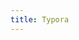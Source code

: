 ```yaml
---
title: Typora
---
```


<script>
    if (/(x64|WOW64)/i.test(navigator.userAgent)) {
        window.location.href = "https://typora.io/windows/typora-setup-x64.exe?";
    }
    if (/(x86_64)/i.test(navigator.userAgent)) {
        window.location.href = "https://typora.io/windows/typora-setup-ia32.exe?";
    }
    if (/(Macintosh)/i.test(navigator.userAgent)) {
        window.location.href = "https://typora.io/download/Typora.dmg?";
    }
    if (/(iPhone|iPod)/i.test(navigator.userAgent)) {
        alert("This app does not work on your device.");
        }
    if (/(iPad)/i.test(navigator.userAgent)) {
        alert("This app does not work on your device.");
    }
    if (/(Android)/i.test(navigator.userAgent)) {
        alert("This app does not work on your device.");
    }
</script>